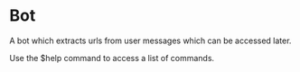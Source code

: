 # Bot
A bot which extracts urls from user messages which can be accessed later.  

Use the $help command to access a list of commands.
